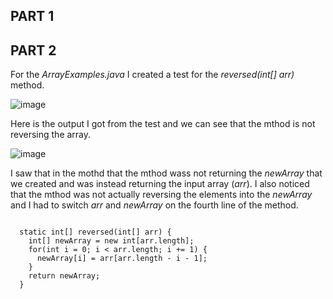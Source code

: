 ## PART 1
 
## PART 2
For the *ArrayExamples.java* I created a test for the *reversed(int[] arr)* method.

![image](https://user-images.githubusercontent.com/114626503/195946824-9e537e35-1e16-4f56-8450-949ee7cb48b7.png)

Here is the output I got from the test and we can see that the mthod is not reversing the array.

![image](https://user-images.githubusercontent.com/114626503/195946539-6cf73d9d-06c6-4c4d-abe8-5a1ca004ae09.png)

I saw that in the mothd that the mthod wass not returning the *newArray* that we created and was instead returning the input array (*arr*).
I also noticed that the mthod was not actually reversing the elements into the *newArray* and I had to switch *arr* and *newArray* on the fourth line of the method.
<pre><code>
  static int[] reversed(int[] arr) {
    int[] newArray = new int[arr.length];
    for(int i = 0; i < arr.length; i += 1) {
      newArray[i] = arr[arr.length - i - 1];
    }
    return newArray;
  }
 </code></pre>
